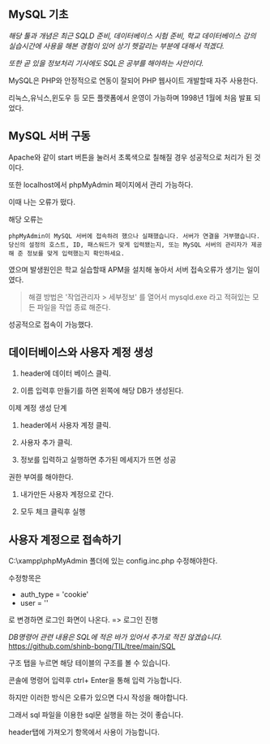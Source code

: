 MySQL 기초
--

*해당 툴과 개념은 최근 SQLD 준비, 데이터베이스 시험 준비, 학교 데이터베이스 강의 실습시간에 사용을 해본 경험이 있어 상기 헷갈리는 부분에 대해서 적겠다.*

*또한 곧 있을 정보처리 기사에도 SQL은 공부를 해야하는 사안이다.*

MySQL은 PHP와 안정적으로 연동이 잘되어 PHP 웹사이트 개발할때 자주 사용한다.

리눅스,유닉스,윈도우 등 모든 플랫폼에서 운영이 가능하며 1998년 1월에 처음 발표 되었다.

MySQL 서버 구동
---

Apache와 같이 start 버튼을 눌러서 초록색으로 칠해질 경우 성공적으로 처리가 된 것이다.

또한 localhost에서 phpMyAdmin 페이지에서 관리 가능하다.

이때 나는 오류가 떴다.

해당 오류는

```
phpMyAdmin이 MySQL 서버에 접속하려 했으나 실패했습니다. 서버가 연결을 거부했습니다. 당신의 설정의 호스트, ID, 패스워드가 맞게 입력됐는지, 또는 MySQL 서버의 관리자가 제공해 준 정보를 맞게 입력했는지 확인하세요.
```
였으며 발생원인은 학교 실습할때 APM을 설치해 놓아서 서버 접속오류가 생기는 일이였다.

> 해결 방법은 '작업관리자 > 세부정보' 를 열어서 mysqld.exe 라고 적혀있는 모든 파일을 작업 종료 해준다.

성공적으로 접속이 가능했다.

데이터베이스와 사용자 계정 생성
---

1. header에 데이터 베이스 클릭.

2. 이름 입력후 만들기를 하면 왼쪽에 해당 DB가 생성된다.

이제 계정 생성 단계

1. header에서 사용자 계정 클릭.

2. 사용자 추가 클릭.

3. 정보를 입력하고 실행하면 추가된 메세지가 뜨면 성공

권한 부여를 해야한다.

1. 내가만든 사용자 계정으로 간다.

2. 모두 체크 클릭후 실행

사용자 계정으로 접속하기
---

C:\xampp\phpMyAdmin 폴더에 있는 config.inc.php 수정해야한다.

수정항목은 
- auth_type = 'cookie'
- user = ''

로 변경하면 로그인 화면이 나온다. => 로그인 진행

*DB명령어 관련 내용은 SQL에 적은 바가 있어서 추가로 적진 않겠습니다.*
https://github.com/shinb-bong/TIL/tree/main/SQL

구조 탭을 누르면 해당 테이블의 구조를 볼 수 있습니다.

콘솔에 명령어 입력후 ctrl+ Enter을 통해 입력 가능합니다.

하지만 이러한 방식은 오류가 있으면 다시 작성을 해야합니다.

그래서 sql 파일을 이용한 sql문 실행을 하는 것이 좋습니다.

header탭에 가져오기 항목에서 사용이 가능합니다.

